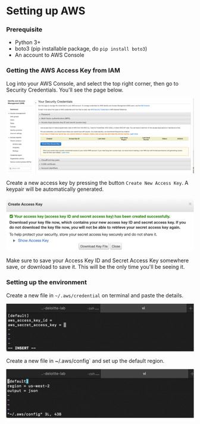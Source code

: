 # Setting up AWS

### Prerequisite

- Python 3+
- boto3 (pip installable package, do `pip install boto3`)
- An account to AWS Console


### Getting the AWS Access Key from IAM

Log into your AWS Console, and select the top right corner, then go to Security Credentials. You'll see the page below.

![aws_access_1](./assets/aws_access_1.png)

Create a new access key by pressing the button `Create New Access Key`. A keypair will be automatically generated. 

![aws_access_2](./assets/aws_access_2.png)

Make sure to save your Access Key ID and Secret Access Key somewhere save, or download to save it. This will be the only time you'll be seeing it.

### Setting up the environment

Create a new file in `~/.aws/credential` on terminal and paste the details.

![aws_access_3](./assets/aws_access_3.png)

Create a new file in ~/.aws/config` and set up the default region.

![aws_access_4](./assets/aws_access_4.png)

